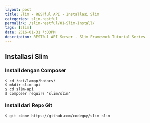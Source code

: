 ```yaml
---
layout: post
title: Slim - RESTful API - Installasi Slim
categories: slim-restful
permalink: /slim-restful/01-Slim-Install/
tags: [slim]
date: 2016-01-31 7:03PM
description: RESTful API Server - Slim Framework Tutorial Series
---
```


## Installasi Slim ##

### Install dengan Composer ###

```
$ cd /opt/lampp/htdocs/
$ mkdir slim-api
$ cd slim-api
$ composer require "slim/slim"
```


### Install dari Repo Git ##

```
$ git clone https://github.com/codeguy/slim slim
```

